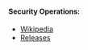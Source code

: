 #### Security Operations:

* [Wikipedia](https://github.com/binarykore/SEI120G/wiki)
* [Releases](https://github.com/binarykore/SEI120G/releases)
